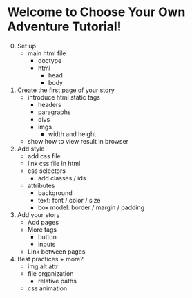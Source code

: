 # Welcome to Choose Your Own Adventure Tutorial!

0. Set up
	* main html file
		* doctype
		* html
			* head
			* body
1. Create the first page of your story
 	* introduce html static tags
 		* headers
 		* paragraphs
 		* divs
 		* imgs
 			* width and height
 	* show how to view result in browser
2. Add style
	* add css file
	* link css file in html
	* css selectors
		* add classes / ids
	* attributes
		* background
		* text: font / color / size
		* box model: border / margin / padding
3. Add your story
	* Add pages
	* More tags
		* button
		* inputs
	* Link between pages
4. Best practices + more?
	* img alt attr
	* file organization
		* relative paths
	* css animation
